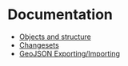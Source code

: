 # Documentation

* [Objects and structure](objects.md)
* [Changesets](changesets.md)
* [GeoJSON Exporting/Importing](geojson.md)


